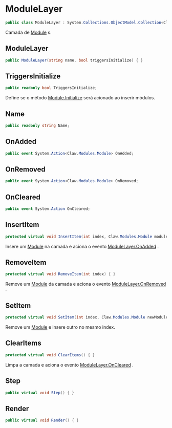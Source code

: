 # ModuleLayer
```csharp
public class ModuleLayer : System.Collections.ObjectModel.Collection<Claw.Modules.Module>
```
Camada de [Module](/api/Claw/Modules/Module.md#Module) s.<br />
## ModuleLayer
```csharp
public ModuleLayer(string name, bool triggersInitialize) { }
```
## TriggersInitialize
```csharp
public readonly bool TriggersInitialize;
```
Define se o método [Module.Initialize](/api/Claw/Modules/Module.md#Initialize) será acionado ao inserir módulos.<br />
## Name
```csharp
public readonly string Name;
```
## OnAdded
```csharp
public event System.Action<Claw.Modules.Module> OnAdded;
```
## OnRemoved
```csharp
public event System.Action<Claw.Modules.Module> OnRemoved;
```
## OnCleared
```csharp
public event System.Action OnCleared;
```
## InsertItem
```csharp
protected virtual void InsertItem(int index, Claw.Modules.Module module) { }
```
Insere um [Module](/api/Claw/Modules/Module.md#Module) na camada e aciona o evento [ModuleLayer.OnAdded](/api/Claw/Modules/ModuleLayer.md#OnAdded) .<br />
## RemoveItem
```csharp
protected virtual void RemoveItem(int index) { }
```
Remove um [Module](/api/Claw/Modules/Module.md#Module) da camada e aciona o evento [ModuleLayer.OnRemoved](/api/Claw/Modules/ModuleLayer.md#OnRemoved) .<br />
## SetItem
```csharp
protected virtual void SetItem(int index, Claw.Modules.Module newModule) { }
```
Remove um [Module](/api/Claw/Modules/Module.md#Module) e insere outro no mesmo index.<br />
## ClearItems
```csharp
protected virtual void ClearItems() { }
```
Limpa a camada e aciona o evento [ModuleLayer.OnCleared](/api/Claw/Modules/ModuleLayer.md#OnCleared) .<br />
## Step
```csharp
public virtual void Step() { }
```
## Render
```csharp
public virtual void Render() { }
```
